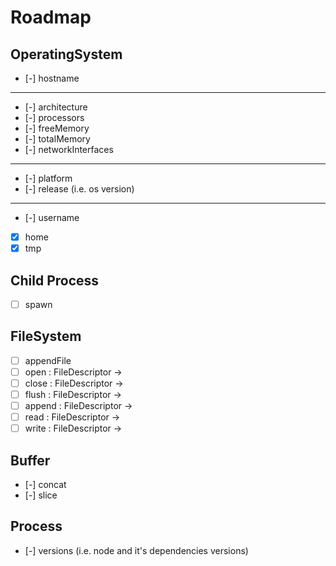 # Roadmap

## OperatingSystem
- [-] hostname
---
- [-] architecture
- [-] processors
- [-] freeMemory
- [-] totalMemory
- [-] networkInterfaces
---
- [-] platform
- [-] release (i.e. os version)
---
- [-] username
- [x] home
- [x] tmp

## Child Process
- [ ] spawn

## FileSystem
- [ ] appendFile
- [ ] open : FileDescriptor ->
- [ ] close : FileDescriptor ->
- [ ] flush : FileDescriptor ->
- [ ] append : FileDescriptor ->
- [ ] read : FileDescriptor ->
- [ ] write : FileDescriptor ->

## Buffer
- [-] concat
- [-] slice

## Process
- [-] versions (i.e. node and it's dependencies versions)
